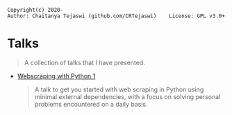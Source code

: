     Copyright(c) 2020-
    Author: Chaitanya Tejaswi (github.com/CRTejaswi)    License: GPL v3.0+

# Talks
> A collection of talks that I have presented.

- [Webscraping with Python 1](/webscraping1.html)
  > A talk to get you started with web scraping in Python using minimal external dependencies, with a focus on solving personal problems encountered on a daily basis.
